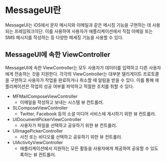 # MessageUI란
MessageUI는 iOS에서 문자 메시지와 이메일과 같은 메시징 기능을 구현하는 데 사용되는 프레임워크이단. 이를 사용하여 사용자가 애플리케이션에서 직접 이메일 또는 SMS 메시지를 작성하는 등 다양한 메세징 기능을 사용할 수 있다.


## MessageUI에 속한 ViewController
MessageUI에 속한 ViewController는 모두 사용자가 데이터를 입력하고 다른 사용자에게 전송하는 것을 지원한다.
각각의 ViewController는 대부분 델리게이트 프로토콜을 구현하고 사용자가 작업을 완료하거나 취소할 때 알림을 받을 수 있다. 이를 통해 애플리케이션은 작업의 성공 여부를 파악하고 적절한 조치를 취할 수 있다.

- MFMailComposeViewController
  - 이메일을 작성하고 보내는 시스템 뷰 컨트롤러.
- SLComposeViewController
  - Twitter, Facebook 등의 소셜 미디어 서비스에 게시하기 위한 뷰 컨트롤러.
- UIDocumentPickerViewController
  - 사용자가 파일을 선택하고 공유하기 위한 뷰 컨트롤러.
- UIImagePickerController
  - 사진 또는 비디오를 선택하고 공유하기 위한 뷰 컨트롤러.
- UIActivityViewController
  - 애플리케이션에서 지원하는 모든 활동을 사용자에게 제공하여 공유할 수 있도록하는 뷰 컨트롤러.


